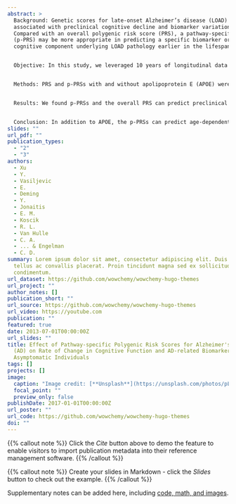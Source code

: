 ```yaml
---
abstract: >
  Background: Genetic scores for late-onset Alzheimer’s disease (LOAD) have been
  associated with preclinical cognitive decline and biomarker variations.
  Compared with an overall polygenic risk score (PRS), a pathway-specific PRS
  (p-PRS) may be more appropriate in predicting a specific biomarker or
  cognitive component underlying LOAD pathology earlier in the lifespan. 


  Objective: In this study, we leveraged 10 years of longitudinal data from initially cognitively unimpaired individuals in the Wisconsin Registry for Alzheimer’s Prevention and explored changing patterns in cognition and biomarkers at various age points along six biological pathways. 


  Methods: PRS and p-PRSs with and without apolipoprotein E (APOE) were constructed separately based on the significant SNPs associated with LOAD in a recent genome-wide association study meta-analysis and compared to APOE alone. We used a linear mixed-effects model to assess the association between PRS/p-PRSs and global/domain-specific cognitive trajectories among 1,175 individuals. We also applied the model to the outcomes of cerebrospinal fluid biomarkers for beta-amyloid 42 (Aβ42), Aβ42/40 ratio, total tau, and phosphorylated tau in a subset. Replication analyses were performed in an independent sample. 


  Results: We found p-PRSs and the overall PRS can predict preclinical changes in cognition and biomarkers. The effects of p-PRSs/PRS on rate of change in cognition, beta-amyloid, and tau outcomes are dependent on age and appear earlier in the lifespan when APOE is included in these risk scores compared to when APOE is excluded. 


  Conclusion: In addition to APOE, the p-PRSs can predict age-dependent changes in beta-amyloid, tau, and cognition. Once validated, they could be used to identify individuals with an elevated genetic risk of accumulating beta-amyloid and tau, long before the onset of clinical symptoms. 
slides: ""
url_pdf: ""
publication_types:
  - "2"
  - "3"
authors:
  - Xu
  - Y.
  - Vasiljevic
  - E.
  - Deming
  - Y.
  - Jonaitis
  - E. M.
  - Koscik
  - R. L.
  - Van Hulle
  - C. A.
  - ... & Engelman
  - C. D.
summary: Lorem ipsum dolor sit amet, consectetur adipiscing elit. Duis posuere
  tellus ac convallis placerat. Proin tincidunt magna sed ex sollicitudin
  condimentum.
url_dataset: https://github.com/wowchemy/wowchemy-hugo-themes
url_project: ""
author_notes: []
publication_short: ""
url_source: https://github.com/wowchemy/wowchemy-hugo-themes
url_video: https://youtube.com
publication: ""
featured: true
date: 2013-07-01T00:00:00Z
url_slides: ""
title: Effect of Pathway-specific Polygenic Risk Scores for Alzheimer's Disease
  (AD) on Rate of Change in Cognitive Function and AD-related Biomarkers among
  Asymptomatic Individuals
tags: []
projects: []
image:
  caption: "Image credit: [**Unsplash**](https://unsplash.com/photos/pLCdAaMFLTE)"
  focal_point: ""
  preview_only: false
publishDate: 2017-01-01T00:00:00Z
url_poster: ""
url_code: https://github.com/wowchemy/wowchemy-hugo-themes
doi: ""
---
```


{{% callout note %}}
Click the _Cite_ button above to demo the feature to enable visitors to import publication metadata into their reference management software.
{{% /callout %}}

{{% callout note %}}
Create your slides in Markdown - click the _Slides_ button to check out the example.
{{% /callout %}}

Supplementary notes can be added here, including [code, math, and images](https://wowchemy.com/docs/writing-markdown-latex/).
